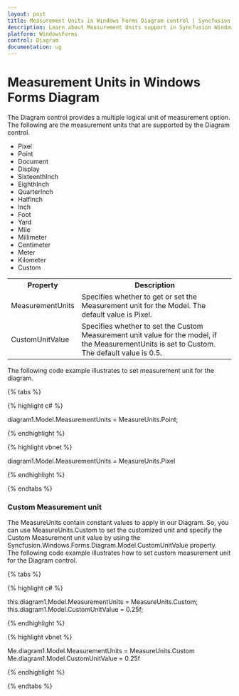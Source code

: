 ```yaml
---
layout: post
title: Measurement Units in Windows Forms Diagram control | Syncfusion
description: Learn about Measurement Units support in Syncfusion Windows Forms Diagram control and more details.
platform: WindowsForms
control: Diagram
documentation: ug
---
```


# Measurement Units in Windows Forms Diagram

The Diagram control provides a multiple logical unit of measurement option. The following are the measurement units that are supported by the Diagram control.

* Pixel
* Point
* Document
* Display
* SixteenthInch
* EighthInch
* QuarterInch
* HalfInch
* Inch
* Foot
* Yard
* Mile
* Millimeter
* Centimeter
* Meter
* Kilometer
* Custom 

<table>
<tr>
<th>
Property</th><th>
Description</th></tr>
<tr>
<td>
MeasurementUnits </td><td>
Specifies whether to get or set the Measurement unit for the Model. The default value is Pixel.</td></tr>
<td>
CustomUnitValue </td><td>
Specifies whether to set the Custom Measurement unit value for the model, if the MeasurementUnits is set to Custom. The default value is 0.5.</td></tr>
</table>

The following code example illustrates to set measurement unit for the diagram.

{% tabs %}

{% highlight c# %}

 diagram1.Model.MeasurementUnits = MeasureUnits.Point;

{% endhighlight %}

{% highlight vbnet %}

 diagram1.Model.MeasurementUnits = MeasureUnits.Pixel
	
{% endhighlight %}

{% endtabs %}

### Custom Measurement unit

The MeasureUnits contain constant values to apply in our Diagram. So, you can use MeasureUnits.Custom to set the customized unit and specify the Custom Measurement unit value by using the Syncfusion.Windows.Forms.Diagram.Model.CustomUnitValue property.   
The following code example illustrates how to set custom measurement unit for the Diagram control.
 
{% tabs %}

{% highlight c# %}

this.diagram1.Model.MeasurementUnits = MeasureUnits.Custom;
this.diagram1.Model.CustomUnitValue = 0.25f;

{% endhighlight %}

{% highlight vbnet %}

Me.diagram1.Model.MeasurementUnits = MeasureUnits.Custom
Me.diagram1.Model.CustomUnitValue = 0.25f
	
{% endhighlight %}

{% endtabs %}

